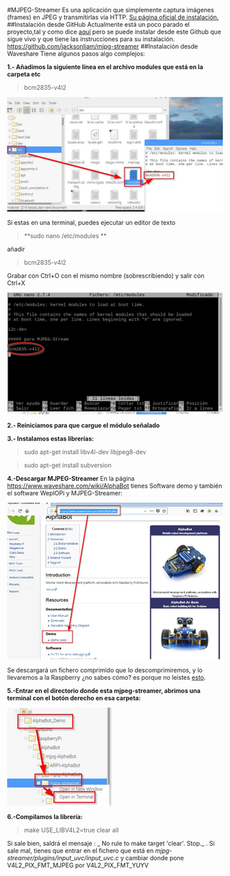 #MJPEG-Streamer
Es una aplicación que simplemente captura imágenes (frames) en JPEG y transmitirlas vía HTTP. [Su página oficial de instalación.](https://snapcraft.io/mjpg-streamer)
##Instalación desde GitHub
Actualmente está un poco parado el proyecto,tal y como dice [aquí](https://sourceforge.net/p/mjpg-streamer/wiki/Home/) pero se puede instalar desde este Github que sigue vivo y que tiene las instrucciones para su instalación.
https://github.com/jacksonliam/mjpg-streamer
##Instalación desde Waveshare
Tiene algunos pasos algo complejos:

**1.- Añadimos la siguiente línea en el archivo modules que está en la carpeta etc**
>bcm2835-v4l2 

![](/assets/mjpeg1.png.jpg)

Si estas en una terminal, puedes ejecutar un editor de texto
> **sudo nano /etc/modules **

añadir
>bcm2835-v4l2 

Grabar con Ctrl+O con el mismo nombre (sobrescribiendo) y salir con Ctrl+X

![](/assets/sudonanomodules.jpg)

**2.- Reiniciamos para que cargue el módulo señalado**

**3.- Instalamos estas librerías:**

>sudo apt-get install libv4l-dev libjpeg8-dev

>sudo apt-get install subversion

**4.-Descargar MJPEG-Streamer**
En la página https://www.waveshare.com/wiki/AlphaBot tienes Software demo y también el software WepIOPi y MJPEG-Streamer:

![](/assets/descargawiki.jpg)

Se descargará un fichero comprimido que lo descomprimiremos, y lo llevaremos a la Raspberry  ¿no sabes cómo? es porque no leístes [esto](https://catedu.gitbooks.io/raspberry-muy-basico/content/9-transferencia-ficheros.html).

**5.-Entrar en el directorio donde esta mjpeg-streamer, abrimos una terminal con el botón derecho en esa carpeta:**

![](/assets/mjpeg2.jpg)

**6.-Compilamos la librería:**
>make USE_LIBV4L2=true clear all

Si sale bien, saldrá el mensaje : _ No rule to make target 'clear'. Stop._ .
Si sale mal, tienes que entrar en el fichero que está en _mjpg-streamer/plugins/input_uvc/input_uvc.c_ y cambiar donde pone V4L2_PIX_FMT_MJPEG por V4L2_PIX_FMT_YUYV 



